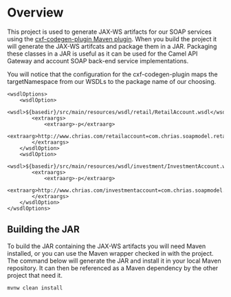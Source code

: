# Overview
This project is used to generate JAX-WS artifacts for our SOAP services using the [cxf-codegen-plugin Maven plugin](https://cxf.apache.org/docs/maven-cxf-codegen-plugin-wsdl-to-java.html). When you build the project it will generate the JAX-WS artifcats and package them in a JAR. Packaging these classes in a JAR is useful as it can be used for the Camel API Gateway and account SOAP back-end service implementations.

You will notice that the configuration for the cxf-codegen-plugin maps the targetNamespace from our WSDLs to the package name of our choosing.
```
<wsdlOptions>
    <wsdlOption>
        <wsdl>${basedir}/src/main/resources/wsdl/retail/RetailAccount.wsdl</wsdl>
        <extraargs>
            <extraarg>-p</extraarg>
            <extraarg>http://www.chrias.com/retailaccount=com.chrias.soapmodel.retail</extraarg>
        </extraargs>
    </wsdlOption>
    <wsdlOption>
        <wsdl>${basedir}/src/main/resources/wsdl/investment/InvestmentAccount.wsdl</wsdl>
        <extraargs>
            <extraarg>-p</extraarg>
            <extraarg>http://www.chrias.com/investmentaccount=com.chrias.soapmodel.investment</extraarg>
        </extraargs>
    </wsdlOption>
</wsdlOptions>
```

## Building the JAR 
To build the JAR containing the JAX-WS artifacts you will need Maven installed, or you can use the Maven wrapper checked in with the project. The command below will generate the JAR and install it in your local Maven repository. It can then be referenced as a Maven dependency by the other project that need it.
```
mvnw clean install
```
